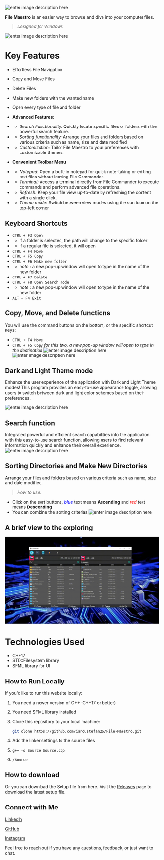
   ![enter image description here](https://i.imgur.com/9uQAlnj.png)



   

**File Maestro** is an easier way to browse and dive into your computer files.

> *Designed for Windows*



![enter image description here](https://i.imgur.com/MPxm4sw.png)


# Key Features

 -  Effortless File Navigation
 - Copy and Move Files
 - Delete Files
 - Make new folders with the wanted name
 - Open every type of file and folder
 - **Advanced Features:**
- -   _Search Functionality:_ Quickly locate specific files or folders with the powerful 	  search feature.
- -   _Sorting functionality:_ Arrange your files and folders based on various criteria such as name, size and date modified
- -   _Customization:_ Tailor File Maestro to your preferences with customizable themes.
-  **Convenient Toolbar Menu**

- -   *Notepad*: Open a built-in notepad for quick note-taking or editing text files without leaving File Commander.
- -  *Terminal:* Access a terminal directly from File Commander to execute commands and perform advanced file operations.
- -  *Refresh:* Keep your file view up-to-date by refreshing the content with a single click.
- -  *Theme mode:* Switch between view modes using the sun icon on the top-left corner


## Keyboard Shortcuts
 - `CTRL + F3 Open`
 - - if a folder is selected, the path will change to the specific folder
 -  - if a regular file is selected, it will open
 - `CTRL + F4 Move`
 - `CTRL + F5 Copy`
  - `CTRL + F6 Make new folder`
  -  - *note* : a new pop-up window will open to type in the name of the new folder 
 - `CTRL + F7 Delete`
 - `CTRL + F8 Open Search mode`
 -  - *note* : a new pop-up window will open to type in the name of the new folder
 -  `ALT + F4 Exit`


## Copy, Move, and Delete functions

You will use the command buttons on the bottom, or the specific shortcut keys:

 - `CTRL + F4 Move`
 - `CTRL + F5 Copy`
 *for this two,  a new pop-up window will open to type in the destination*
 ![enter image description here](https://i.imgur.com/88BahXm.png)![enter image description here](https://i.imgur.com/wddYzmb.png)



## Dark and Light Theme mode

Enhance the user experience of the application with Dark and Light Theme modes! This program provides an easy-to-use appearance toggle, allowing users to switch between dark and light color schemes based on their preferences.

![enter image description here](https://i.imgur.com/zIbL2a8.png)



## Search function

Integrated powerful and efficient search capabilities into the application with this easy-to-use search function, allowing users to find relevant information quickly and enhance their overall experience.
![enter image description here](https://i.imgur.com/6OJHZPF.png)

## Sorting Directories and Make New Directories

Arrange your files and folders based on various criteria such as name, size and date modified.

> *How to use:*

 - Click on the sort buttons, <span style="color:blue">*blue*</span> text means **Ascending** and <span style="color:red">*red*</span> text means **Descending**
 - You can combine the sorting criterias
![enter image description here](https://i.imgur.com/oolYOWT.png)

## A brief view to the exploring

![](https://github.com/iancustefan26/File-Maestro/blob/main/assets/brief_view.gif)


# Technologies Used

 - C++17
 - STD::Filesystem library
 - SFML library for UI


## How to Run Locally

If you'd like to run this website locally:

1. You need a newer version of C++ (C++17 or better)

2. You need SFML library installed

3. Clone this repository to your local machine:
   ```bash
   git clone https://github.com/iancustefan26/File-Maestro.git
   ```
 4. Add the linker settings to the source files
 5. ``g++ -o Source Source.cpp``
 6. ``/Source``
   
## How to download

Or you can download the Setup file from here.
Visit the [Releases](https://github.com/iancustefan26/Setup-File-Maestro) page to download the latest setup file.

## Connect with Me

[LinkedIn](https://www.linkedin.com/in/stefan-teodor-iancu-152a6a284/)

[GitHub](https://www.linkedin.com/in/stefan-teodor-iancu-152a6a284/](https://github.com/iancustefan26))

[Instagram](https://www.instagram.com/iancustefan26/)

Feel free to reach out if you have any questions, feedback, or just want to chat.
